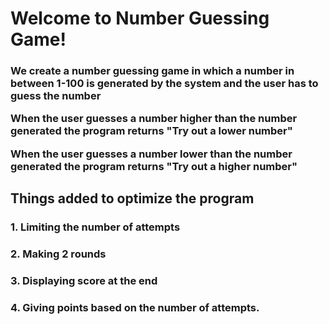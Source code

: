 <h1> Welcome to Number Guessing Game!
<h3> <p>We create a number guessing game in which a number in between 1-100 is generated by the system and the user has to guess the number</p>
<p> When the user guesses a number higher than the number generated the program returns "Try out a lower number"</p>
<p> When the user guesses a number lower than the number generated the program returns "Try out a higher number"</p>
<h2> Things added to optimize the program
	<h3> 1. Limiting the number of attempts
	<h3> 2. Making 2 rounds
	<h3> 3. Displaying score at the end
	<h3> 4. Giving points based on the number of attempts.












